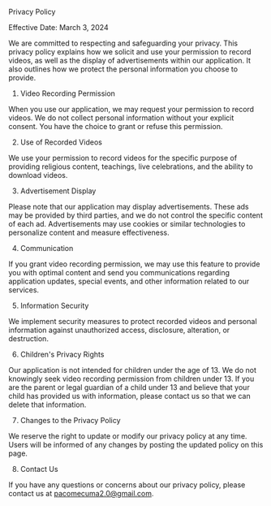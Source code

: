 Privacy Policy

Effective Date: March 3, 2024

We are committed to respecting and safeguarding your privacy. This privacy policy explains how we solicit and use your permission to record videos, as well as the display of advertisements within our application. It also outlines how we protect the personal information you choose to provide.

1. Video Recording Permission

When you use our application, we may request your permission to record videos. We do not collect personal information without your explicit consent. You have the choice to grant or refuse this permission.

2. Use of Recorded Videos

We use your permission to record videos for the specific purpose of providing religious content, teachings, live celebrations, and the ability to download videos.

3. Advertisement Display

Please note that our application may display advertisements. These ads may be provided by third parties, and we do not control the specific content of each ad. Advertisements may use cookies or similar technologies to personalize content and measure effectiveness.

4. Communication

If you grant video recording permission, we may use this feature to provide you with optimal content and send you communications regarding application updates, special events, and other information related to our services.

5. Information Security

We implement security measures to protect recorded videos and personal information against unauthorized access, disclosure, alteration, or destruction.

6. Children's Privacy Rights

Our application is not intended for children under the age of 13. We do not knowingly seek video recording permission from children under 13. If you are the parent or legal guardian of a child under 13 and believe that your child has provided us with information, please contact us so that we can delete that information.

7. Changes to the Privacy Policy

We reserve the right to update or modify our privacy policy at any time. Users will be informed of any changes by posting the updated policy on this page.

8. Contact Us

If you have any questions or concerns about our privacy policy, please contact us at pacomecuma2.0@gmail.com.
